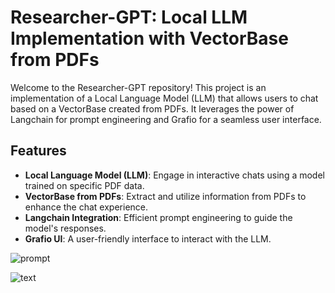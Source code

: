 # Researcher-GPT: Local LLM Implementation with VectorBase from PDFs

Welcome to the Researcher-GPT repository! This project is an implementation of a Local Language Model (LLM) that allows users to chat based on a VectorBase created from PDFs. It leverages the power of Langchain for prompt engineering and Grafio for a seamless user interface.

## Features

- **Local Language Model (LLM)**: Engage in interactive chats using a model trained on specific PDF data.
- **VectorBase from PDFs**: Extract and utilize information from PDFs to enhance the chat experience.
- **Langchain Integration**: Efficient prompt engineering to guide the model's responses.
- **Grafio UI**: A user-friendly interface to interact with the LLM.

![prompt](https://github.com/shicongcao/researcher-gpt/assets/17108049/6e0c8e52-875b-46ab-b4f6-cb0d646fbea0)

![text](https://github.com/shicongcao/researcher-gpt/assets/17108049/9bb41e7e-1cba-495f-9d81-45c535c2ea48)




